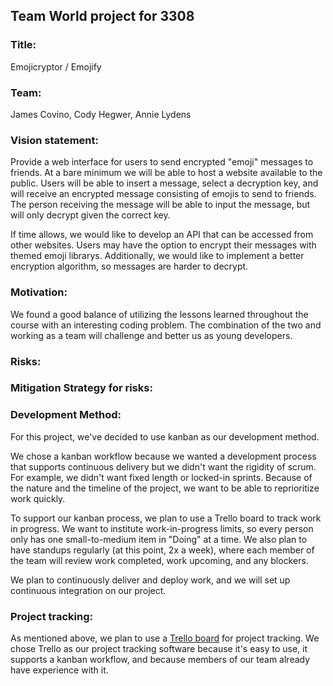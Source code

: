 ## Team World project for 3308

### Title:

Emojicryptor / Emojify

### Team:
James Covino, Cody Hegwer, Annie Lydens

### Vision statement:

Provide a web interface for users to send encrypted "emoji" messages to friends. At a bare minimum we will be able to host a website available to the public. Users will be able to insert a message, select a decryption key, and will receive an encrypted message consisting of emojis to send to friends. The person receiving the message will be able to input the message, but will only decrypt given the correct key.

If time allows, we would like to develop an API that can be accessed from other websites. Users may have the option to encrypt their messages with themed emoji librarys. Additionally, we would like to implement a better encryption algorithm, so messages are harder to decrypt. 

### Motivation:

We found a good balance of utilizing the lessons learned throughout the course with an interesting coding problem. The combination of the two and working as a team will challenge and better us as young developers.

### Risks:


### Mitigation Strategy for risks:


### Development Method:


For this project, we've decided to use kanban as our development method.

We chose a kanban workflow because we wanted a development process that supports continuous delivery but we didn't want the rigidity of scrum. For example, we didn't want fixed length or locked-in sprints. Because of the nature and the timeline of the project, we want to be able to reprioritize work quickly.

To support our kanban process, we plan to use a Trello board to track work in progress. We want to institute work-in-progress limits, so every person only has one small-to-medium item in "Doing" at a time. We also plan to have standups regularly (at this point, 2x a week), where each member of the team will review work completed, work upcoming, and any blockers.

We plan to continuously deliver and deploy work, and we will set up continuous integration on our project.

###  Project tracking:

As mentioned above, we plan to use a [Trello board](https://trello.com/b/xqkROHN7/teamworldbot) for project tracking. We chose Trello as our project tracking software because it's easy to use, it supports a kanban workflow, and because members of our team already have experience with it.

